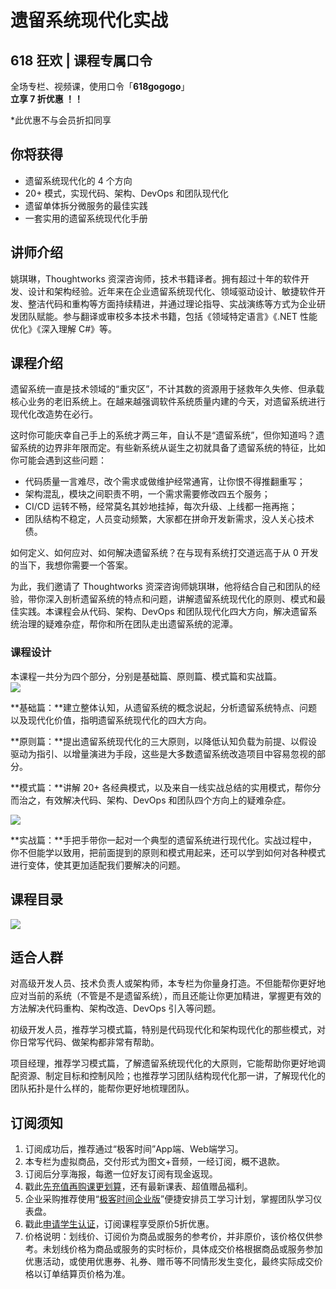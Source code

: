 # 遗留系统现代化实战

## 618 狂欢 | 课程专属口令

全场专栏、视频课，使用口令「**618gogogo**」  
**立享 7 折优惠 ！！**

\*此优惠不与会员折扣同享

  

## 你将获得

*   遗留系统现代化的 4 个方向
*   20+ 模式，实现代码、架构、DevOps 和团队现代化
*   遗留单体拆分微服务的最佳实践
*   一套实用的遗留系统现代化手册

  

## 讲师介绍

姚琪琳，Thoughtworks 资深咨询师，技术书籍译者。拥有超过十年的软件开发、设计和架构经验。近年来在企业遗留系统现代化、领域驱动设计、敏捷软件开发、整洁代码和重构等方面持续精进，并通过理论指导、实战演练等方式为企业研发团队赋能。参与翻译或审校多本技术书籍，包括《领域特定语言》《.NET 性能优化》《深入理解 C#》等。

  

## 课程介绍

遗留系统一直是技术领域的“重灾区”，不计其数的资源用于拯救年久失修、但承载核心业务的老旧系统上。在越来越强调软件系统质量内建的今天，对遗留系统进行现代化改造势在必行。

这时你可能庆幸自己手上的系统才两三年，自认不是“遗留系统”，但你知道吗？遗留系统的边界非年限而定。有些新系统从诞生之初就具备了遗留系统的特征，比如你可能会遇到这些问题：

*   代码质量一言难尽，改个需求或做维护经常通宵，让你恨不得推翻重写；
*   架构混乱，模块之间职责不明，一个需求需要修改四五个服务；
*   CI/CD 运转不畅，经常莫名其妙地挂掉，每次升级、上线都一拖再拖；
*   团队结构不稳定，人员变动频繁，大家都在拼命开发新需求，没人关心技术债。

如何定义、如何应对、如何解决遗留系统？在与现有系统打交道远高于从 0 开发的当下，我想你需要一个答案。

为此，我们邀请了 Thoughtworks 资深咨询师姚琪琳，他将结合自己和团队的经验，带你深入剖析遗留系统的特点和问题，讲解遗留系统现代化的原则、模式和最佳实践。本课程会从代码、架构、DevOps 和团队现代化四大方向，解决遗留系统治理的疑难杂症，帮你和所在团队走出遗留系统的泥潭。

### 课程设计

本课程一共分为四个部分，分别是基础篇、原则篇、模式篇和实战篇。  
![](https://static001.geekbang.org/resource/image/ab/56/ab8fcab6d8314cf3ac99b7ac38730956.jpg)

**基础篇：**建立整体认知，从遗留系统的概念说起，分析遗留系统特点、问题以及现代化价值，指明遗留系统现代化的四大方向。

**原则篇：**提出遗留系统现代化的三大原则，以降低认知负载为前提、以假设驱动为指引、以增量演进为手段，这些是大多数遗留系统改造项目中容易忽视的部分。

**模式篇：**讲解 20+ 各经典模式，以及来自一线实战总结的实用模式，帮你分而治之，有效解决代码、架构、DevOps 和团队四个方向上的疑难杂症。

![](https://static001.geekbang.org/resource/image/21/ef/216d75abcd69352fec044138befd9bef.jpg)

**实战篇：**手把手带你一起对一个典型的遗留系统进行现代化。实战过程中，你不但能学以致用，把前面提到的原则和模式用起来，还可以学到如何对各种模式进行变体，使其更加适配我们要解决的问题。

  

## 课程目录

![](https://static001.geekbang.org/resource/image/c2/2c/c286e6e1275dcbb27b5b0b42629c2f2c.jpg)

  

## 适合人群

对高级开发人员、技术负责人或架构师，本专栏为你量身打造。不但能帮你更好地应对当前的系统（不管是不是遗留系统），而且还能让你更加精进，掌握更有效的方法解决代码重构、架构改造、DevOps 引入等问题。

初级开发人员，推荐学习模式篇，特别是代码现代化和架构现代化的那些模式，对你日常写代码、做架构都非常有帮助。

项目经理，推荐学习模式篇，了解遗留系统现代化的大原则，它能帮助你更好地调配资源、制定目标和控制风险；也推荐学习团队结构现代化那一讲，了解现代化的团队拓扑是什么样的，能帮你更好地梳理团队。

  

## 订阅须知

1.  订阅成功后，推荐通过“极客时间”App端、Web端学习。
2.  本专栏为虚拟商品，交付形式为图文+音频，一经订阅，概不退款。
3.  订阅后分享海报，每邀一位好友订阅有现金返现。
4.  戳此[先充值再购课更划算](https://shop18793264.m.youzan.com/wscgoods/detail/2fmoej9krasag5p?scan=1&activity=none&from=kdt&qr=directgoods_1541158976&shopAutoEnter=1)，还有最新课表、超值赠品福利。
5.  企业采购推荐使用“[极客时间企业版](https://b.geekbang.org/?utm_source=geektime&utm_medium=columnintro&utm_campaign=newregister&gk_source=2021020901_gkcolumnintro_newregister)”便捷安排员工学习计划，掌握团队学习仪表盘。
6.  戳此[申请学生认证](https://promo.geekbang.org/activity/student-certificate?utm_source=geektime&utm_medium=caidanlan1)，订阅课程享受原价5折优惠。
7.  价格说明：划线价、订阅价为商品或服务的参考价，并非原价，该价格仅供参考。未划线价格为商品或服务的实时标价，具体成交价格根据商品或服务参加优惠活动，或使用优惠券、礼券、赠币等不同情形发生变化，最终实际成交价格以订单结算页价格为准。

